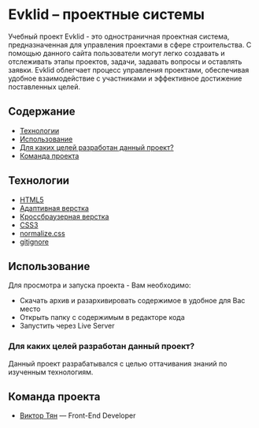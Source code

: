 # Evklid – проектные системы

Учебный проект Evklid - это одностраничная проектная система, предназначенная для управления проектами в сфере строительства. С помощью данного сайта пользователи могут легко создавать и отслеживать этапы проектов, задачи, задавать вопросы и оставлять заявки. Evklid облегчает процесс управления проектами, обеспечивая удобное взаимодействие с участниками и эффективное достижение поставленных целей.

## Содержание

- [Технологии](#технологии)
- [Использование](#использование)
- [Для каких целей разработан данный проект?](#для-каких-целей-разработан-данный-проект)
- [Команда проекта](#команда-проекта)

## Технологии

- [HTML5](https://html.com/html5/)
- [Адаптивная верстка](https://habr.com/ru/companies/htmlacademy/articles/342066/)
- [Кроссбраузерная верстка](https://habr.com/ru/companies/htmlacademy/articles/341538/)
- [CSS3](https://www.w3schools.com/W3CSS/)
- [normalize.css](https://necolas.github.io/normalize.css/)
- [gitignore](https://docs.gitignore.io/)

## Использование

Для просмотра и запуска проекта - Вам необходимо:

- Скачать архив и разархивировать содержимое в удобное для Вас место
- Открыть папку с содержимым в редакторе кода
- Запустить через Live Server

### Для каких целей разработан данный проект?

Данный проект разрабатывался с целью оттачивания знаний по изученным технологиям.

## Команда проекта

- [Виктор Тян](https://t.me/vityan00) — Front-End Developer
